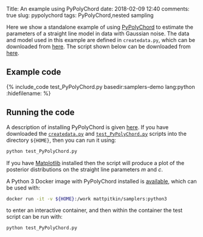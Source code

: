 Title: An example using PyPolyChord
date: 2018-02-09 12:40
comments: true
slug: pypolychord
tags: PyPolyChord,nested sampling

<!-- PELICAN_BEGIN_SUMMARY -->
Here we show a standalone example of using [PyPolyChord](https://ccpforge.cse.rl.ac.uk/gf/project/polychord/) to
estimate the parameters of a straight line model in data with Gaussian noise. The
data and model used in this example are defined in `createdata.py`, which can be downloaded
from [here](http://mattpitkin.github.io/samplers-demo/downloads/code/createdata.py). The
script shown below can be downloaded from [here](http://mattpitkin.github.io/samplers-demo/downloads/code/test_PyPolyChord.py).
<!-- PELICAN_END_SUMMARY -->

## Example code

{% include_code test_PyPolyChord.py basedir:samplers-demo lang:python :hidefilename: %}

## Running the code

A description of installing PyPolyChord is given [here](http://mattpitkin.github.io/samplers-demo/pages/samplers-samplers-everywhere/#PyPolyChord). If you have downloaded the [`createdata.py`](http://mattpitkin.github.io/samplers-demo/downloads/code/createdata.py) and [`test_PyPolyChord.py`](http://mattpitkin.github.io/samplers-demo/downloads/code/test_PyPolyChord.py) scripts into the directory `${HOME}`, then you can run it using:

```bash
python test_PyPolyChord.py
```

If you have [Matplotlib](https://matplotlib.org/) installed then the script will produce a plot of the posterior distributions
on the straight line parameters $m$ and $c$.

A Python 3 Docker image with PyPolyChord installed is
[available](https://hub.docker.com/r/mattpitkin/samplers/tags/), which can be used with:

```bash
docker run -it -v ${HOME}:/work mattpitkin/samplers:python3
```

to enter an interactive container, and then within the container the test script can be run with:

```bash
python test_PyPolyChord.py
```
